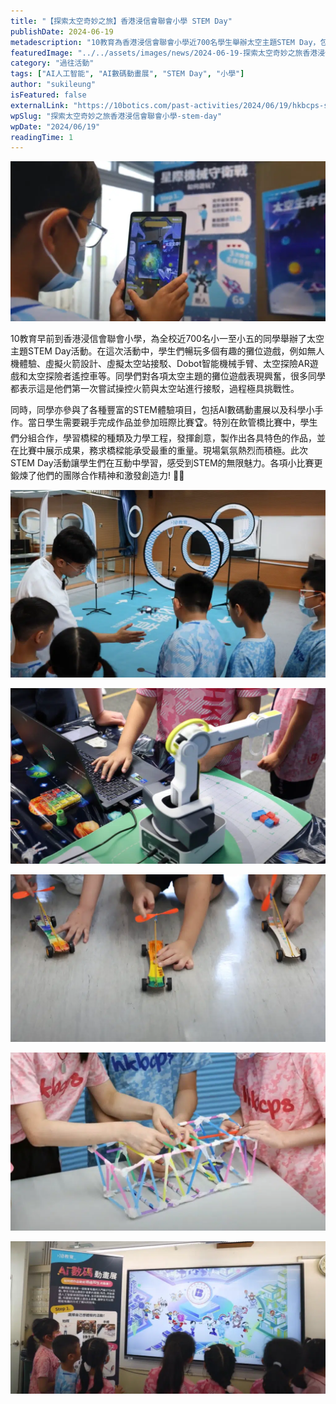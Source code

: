 ```yaml
---
title: "【探索太空奇妙之旅】香港浸信會聯會小學 STEM Day"
publishDate: 2024-06-19
metadescription: "10教育為香港浸信會聯會小學近700名學生舉辦太空主題STEM Day，包含無人機體驗、虛擬火箭設計、AI數碼動畫展等活動，鍛煉團隊合作精神，激發創造力。"
featuredImage: "../../assets/images/news/2024-06-19-探索太空奇妙之旅香港浸信會聯會小學-stem-day/image1.png"
category: "過往活動"
tags: ["AI人工智能", "AI數碼動畫展", "STEM Day", "小學"]
author: "sukileung"
isFeatured: false
externalLink: "https://10botics.com/past-activities/2024/06/19/hkbcps-stem-day/"
wpSlug: "探索太空奇妙之旅香港浸信會聯會小學-stem-day"
wpDate: "2024/06/19"
readingTime: 1
---
```


![](../../assets/images/news/2024-06-19-探索太空奇妙之旅香港浸信會聯會小學-stem-day/image2.png)

10教育早前到香港浸信會聯會小學，為全校近700名小一至小五的同學舉辦了太空主題STEM Day活動。在這次活動中，學生們暢玩多個有趣的攤位遊戲，例如無人機體驗、虛擬火箭設計、虛擬太空站接駁、Dobot智能機械手臂、太空探險AR遊戲和太空探險者遙控車等。同學們對各項太空主題的攤位遊戲表現興奮，很多同學都表示這是他們第一次嘗試操控火箭與太空站進行接駁，過程極具挑戰性。

同時，同學亦參與了各種豐富的STEM體驗項目，包括AI數碼動畫展以及科學小手作。當日學生需要親手完成作品並參加班際比賽🏆。特別在飲管橋比賽中，學生們分組合作，學習橋樑的種類及力學工程，發揮創意，製作出各具特色的作品，並在比賽中展示成果，務求橋樑能承受最重的重量。現場氣氛熱烈而積極。此次STEM Day活動讓學生們在互動中學習，感受到STEM的無限魅力。各項小比賽更鍛煉了他們的團隊合作精神和激發創造力! 🤝💡

![](../../assets/images/news/2024-06-19-探索太空奇妙之旅香港浸信會聯會小學-stem-day/image3.png)

![](../../assets/images/news/2024-06-19-探索太空奇妙之旅香港浸信會聯會小學-stem-day/image4.png)

![](../../assets/images/news/2024-06-19-探索太空奇妙之旅香港浸信會聯會小學-stem-day/image5.png)

![](../../assets/images/news/2024-06-19-探索太空奇妙之旅香港浸信會聯會小學-stem-day/image6.png)

![](../../assets/images/news/2024-06-19-探索太空奇妙之旅香港浸信會聯會小學-stem-day/image7.png)

###